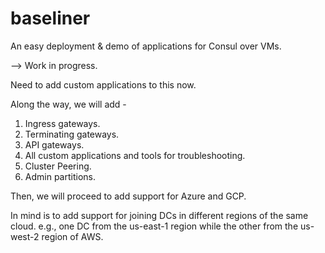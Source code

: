# baseliner
An easy deployment &amp; demo of applications for Consul over VMs.

--> Work in progress. 

Need to add custom applications to this now.

Along the way, we will add -

1. Ingress gateways.
2. Terminating gateways.
3. API gateways.
4. All custom applications and tools for troubleshooting.
5. Cluster Peering.
6. Admin partitions.


Then, we will proceed to add support for Azure and GCP.

In mind is to add support for joining DCs in different regions of the same cloud. e.g., one DC from the us-east-1 region while the other from the us-west-2 region of AWS.


